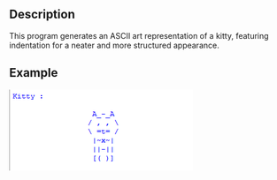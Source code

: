 ## Description
This program generates an ASCII art representation of a kitty,
featuring indentation for a neater and more structured appearance.   
## Example
<img src="https://github.com/er-hiba/Learn2Code/blob/78943225f6b938ec752dc676c67bf630cee33a0b/Kitty_Art/Kitty.png">  
